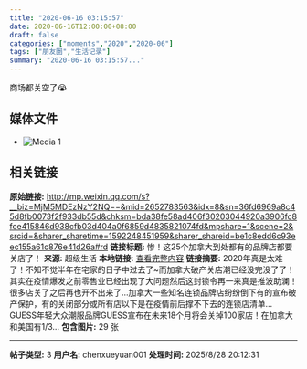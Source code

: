 ```yaml
---
title: "2020-06-16 03:15:57"
date: 2020-06-16T12:00:00+08:00
draft: false
categories: ["moments","2020","2020-06"]
tags: ["朋友圈","生活记录"]
summary: "2020-06-16 03:15:57..."
---
```


商场都关空了😭

## 媒体文件

- ![Media 1](/Moments/photos/2020-06-16/202006160315570.jpg)

## 相关链接

**原始链接:** http://mp.weixin.qq.com/s?__biz=MjM5MDEzNzY2NQ==&mid=2652783563&idx=8&sn=36fd6969a8c45d8fb0073f2f933db55d&chksm=bda38fe58ad406f30203044920a3906fc8fce415846d938cfb03d404a0f6859d4835821074fd&mpshare=1&scene=2&srcid=&sharer_sharetime=1592248451959&sharer_shareid=be1c8edd6c93eec155a61c876e41d26a#rd
**链接标题:** 惨！这25个加拿大到处都有的品牌店都要关店了！
**来源:** 超级生活
**本地链接:** [查看完整内容](/link_content/2020/06/2020-06-16-2/link_content/)
**链接摘要:** 2020年真是太难了！不知不觉半年在宅家的日子中过去了~而加拿大破产关店潮已经没完没了了！其实在疫情爆发之前零售业已经出现了大问题然后这封锁令再一来真是推波助澜！很多店关了之后再也开不出来了...加拿大一些知名连锁品牌店纷纷倒下有的宣布破产保护，有的关闭部分或所有店以下是在疫情前后撑不下去的连锁店清单…GUESS年轻大众潮服品牌GUESS宣布在未来18个月将会关掉100家店！在加拿大和美国有1/3...
**包含图片:** 29 张

---

**帖子类型:** 3
**用户名:** chenxueyuan001
**处理时间:** 2025/8/28 20:12:31
